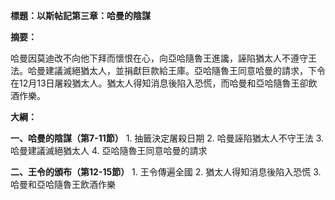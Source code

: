 **標題：以斯帖記第三章：哈曼的陰謀**

**摘要：**

哈曼因莫迪改不向他下拜而懷恨在心，向亞哈隨魯王進讒，誣陷猶太人不遵守王法。哈曼建議滅絕猶太人，並捐獻巨款給王庫。亞哈隨魯王同意哈曼的請求，下令在12月13日屠殺猶太人。猶太人得知消息後陷入恐慌，而哈曼和亞哈隨魯王卻飲酒作樂。

**大綱：**

**一、哈曼的陰謀（第7-11節）**
    1. 抽籤決定屠殺日期
    2. 哈曼誣陷猶太人不守王法
    3. 哈曼建議滅絕猶太人
    4. 亞哈隨魯王同意哈曼的請求

**二、王令的頒布（第12-15節）**
    1. 王令傳遍全國
    2. 猶太人得知消息後陷入恐慌
    3. 哈曼和亞哈隨魯王飲酒作樂